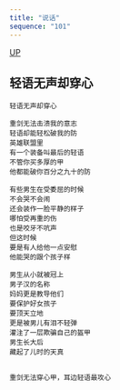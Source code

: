 ```yaml
---
title: "说话"
sequence: "101"
---
```


[UP](/thyself/thyself-home.html)

## 轻语无声却穿心

```text
轻语无声却穿心

重剑无法击溃我的意志
轻语却能轻松破我的防
英雄联盟里
有一个装备叫最后的轻语
不管你买多厚的甲
他都能破你百分之九十的防

有些男生在受委屈的时候
不会哭不会闹
还会装作一脸平静的样子
哪怕受再重的伤
也是咬牙不吭声
但这时候
要是有人给他一点安慰
他能哭的跟个孩子样

男生从小就被冠上
男子汉的名称
妈妈更是教导他们
要保护好女孩子
要顶天立地
更是被男儿有泪不轻弹
灌注了一层欺骗自己的盔甲
男生长大后
藏起了儿时的天真


重剑无法穿心甲，耳边轻语最攻心
```
